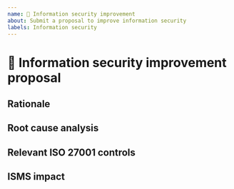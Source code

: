 ```yaml
---
name: 🔐 Information security improvement
about: Submit a proposal to improve information security
labels: Information security
---
```


# 🔐 Information security improvement proposal

<!-- Provide a clear and concise description of the proposed improvement. -->

## Rationale
<!-- Provide the source (eg. risk analysis, KPI's, Audit, Management review) this proposal comes from and _why_ this improvement is needed -->

## Root cause analysis
<!-- If needed: explain what caused the underlying issue (so that we can learn from it) -->

## Relevant ISO 27001 controls
<!-- Provide which ISO 27001 controls are relevant. If you don't know this, tag Rob in this ticket so he can complete this -->

## ISMS impact
<!-- Whether this ticket affects the Information Security Management System -->